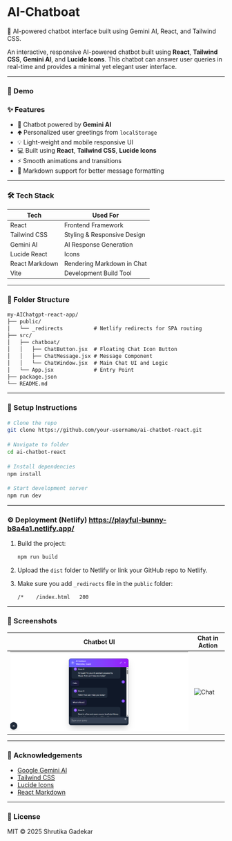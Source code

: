 # AI-Chatboat
🤖 AI-powered chatbot interface built using Gemini AI, React, and Tailwind CSS.

An interactive, responsive AI-powered chatbot built using **React**, **Tailwind CSS**, **Gemini AI**, and **Lucide Icons**. This chatbot can answer user queries in real-time and provides a minimal yet elegant user interface.

---

### 🚀 Demo



### ✨ Features

* 💬 Chatbot powered by **Gemini AI**
* 🢁 Personalized user greetings from `localStorage`
* 💡 Light-weight and mobile responsive UI
* 💻 Built using **React**, **Tailwind CSS**, **Lucide Icons**
* ⚡ Smooth animations and transitions
* 📜 Markdown support for better message formatting

---

### 🛠️ Tech Stack

| Tech           | Used For                    |
| -------------- | --------------------------- |
| React          | Frontend Framework          |
| Tailwind CSS   | Styling & Responsive Design |
| Gemini AI      | AI Response Generation      |
| Lucide React   | Icons                       |
| React Markdown | Rendering Markdown in Chat  |
| Vite           | Development Build Tool      |

---

### 📁 Folder Structure

```
my-AIChatgpt-react-app/
├── public/
│   └── _redirects          # Netlify redirects for SPA routing
├── src/
│   ├── chatboat/
│   │   ├── ChatButton.jsx  # Floating Chat Icon Button
│   │   ├── ChatMessage.jsx # Message Component
│   │   └── ChatWindow.jsx  # Main Chat UI and Logic
│   └── App.jsx             # Entry Point
├── package.json
└── README.md
```

---

### 🔧 Setup Instructions

```bash
# Clone the repo
git clone https://github.com/your-username/ai-chatbot-react.git

# Navigate to folder
cd ai-chatbot-react

# Install dependencies
npm install

# Start development server
npm run dev
```

---

### ⚙️ Deployment (Netlify) https://playful-bunny-b8a4a1.netlify.app/

1. Build the project:

   ```bash
   npm run build
   ```

2. Upload the `dist` folder to Netlify or link your GitHub repo to Netlify.

3. Make sure you add `_redirects` file in the `public` folder:

   ```
   /*    /index.html   200
   ```

---



### 📸 Screenshots

| Chatbot UI                          | Chat in Action                       |
| ----------------------------------- | ------------------------------------ |
| ![Chatbot](./public/Aibot.png) | ![Chat](./public/chat-in-action.gif) |

---

### 🙌 Acknowledgements

* [Google Gemini AI](https://makersuite.google.com/)
* [Tailwind CSS](https://tailwindcss.com/)
* [Lucide Icons](https://lucide.dev/)
* [React Markdown](https://github.com/remarkjs/react-markdown)

---

### 📃 License

MIT © 2025 Shrutika Gadekar
